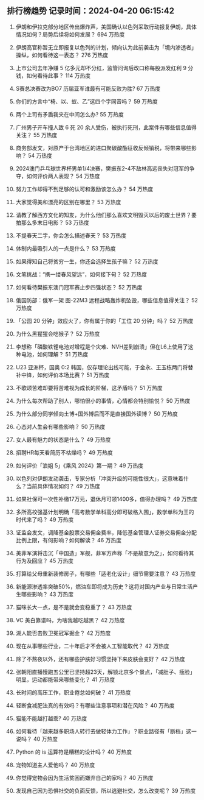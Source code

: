 
## 排行榜趋势 记录时间：2024-04-20 06:15:42
  
  1. 伊朗和伊拉克部分地区传出爆炸声，美国确认以色列采取行动报复伊朗，具体情况如何？局势后续将如何发展？ 694 万热度
    
  2. 伊朗高官称暂无立即报复以色列的计划，倾向认为此前袭击为「境内渗透者」操纵，如何看待这一表态？ 276 万热度
    
  3. 上市公司去年净赚 5 亿多元却不分红，监管问询后改口称每股派发红利 9 分钱，如何看待此事？ 114 万热度
    
  4. S赛总决赛改为BO7 历届亚军谁最有可能反败为胜? 67 万热度
    
  5. 你们的方言中“椅、以、蚁、乙”这四个字同音吗？ 59 万热度
    
  6. 两个上司有矛盾我夹在中间怎么办? 55 万热度
    
  7. 广州男子开车撞人致 6 死 20 余人受伤，被执行死刑，此案件有哪些信息值得关注？ 55 万热度
    
  8. 商务部发文，对原产于台湾地区的进口聚碳酸酯征收反倾销税，将带来哪些影响？ 54 万热度
    
  9. 2024澳门乒乓球世界杯男单1/4决赛，樊振东2-4不敌林高远丧失对冠军的争夺，如何评价两人表现？ 54 万热度
    
  10. 努力工作却得不到足够的认可和激励该怎么办？ 54 万热度
    
  11. 大家觉得美和漂亮的区别在哪里？ 53 万热度
    
  12. 请教了解西方文化的知友，为什么他们那么喜欢文明毁灭以后的废土世界？要拍那么多末日电影？ 53 万热度
    
  13. 不提春天二字，你会怎么描述春天？ 53 万热度
    
  14. 体制内最吸引人的一点是什么？ 53 万热度
    
  15. 如果得知自己将贫穷一生，你还会选择生孩子嘛？ 52 万热度
    
  16. 文笔挑战：“携一缕春风望远”，如何接下句？ 52 万热度
    
  17. 如何看待樊振东澳门冠军赛止步四强状态？ 52 万热度
    
  18. 俄国防部：俄军一架 图-22M3 远程战略轰炸机坠毁，哪些信息值得关注？ 52 万热度
    
  19. 「公园 20 分钟」效应火了，你有属于你的「工位 20 分钟」吗？ 52 万热度
    
  20. 为什么黑猩猩会吃猴子？ 52 万热度
    
  21. 李想称「磷酸铁锂电池对增程是个灾难、NVH差到崩溃」但在L6上使用了这种电池，如何理解？ 51 万热度
    
  22. U23 亚洲杯，国奥 0:2 韩国，仅存理论出线可能，于金永、王玉栋两门将替补中锋，如何评价本场比赛？ 51 万热度
    
  23. 不歌颂苦难却要将苦难视为成长的阶梯，这矛盾吗？ 51 万热度
    
  24. 为什么每次帮助了别人，哪怕很小的事情，心情都会特别愉悦？ 50 万热度
    
  25. 为什么部分同学倾向土博+国外博后而不是直接国外读博？ 50 万热度
    
  26. 心态对人生会有哪些影响？ 50 万热度
    
  27. 女人最有魅力的状态是什么？ 49 万热度
    
  28. 招聘HR每天看简历不枯燥吗？ 49 万热度
    
  29. 如何评价「浪姐 5」《乘风 2024》第一期？ 49 万热度
    
  30. 以色列对伊朗发动袭击，专家分析「冲突升级的可能性很大」，这意味着什么？当前具体情况如何？ 49 万热度
    
  31. 如果社保可一次性补缴17万元，退休月可领1400多，值得办理吗？ 49 万热度
    
  32. 多所高校强基计划明确「高考数学单科高分即可破格入围」，数学单科为王的时代来了吗？ 49 万热度
    
  33. 证监会发文，调降基金股票交易佣金费率，降低基金管理人证券交易佣金分配比例上限，有何影响？如何解读？ 46 万热度
    
  34. 美菲军演将击沉「中国造」军舰，菲军方声称「不是故意为之」，如何看待其行为及回应？ 45 万热度
    
  35. 打算给父母重新装修房子，有哪些「适老化设计」细节需要注意？ 43 万热度
    
  36. 新能源渗透率突破50%，燃油车即将成为历史？这将对国内产业与日常生活产生哪些影响？ 43 万热度
    
  37. 猫咪长大一点，是不是就会变稳重了？ 43 万热度
    
  38. VC 美白靠谱吗，为啥我越吃越黑？ 42 万热度
    
  39. 湖人能否击败卫冕冠军掘金？ 42 万热度
    
  40. 现在从事哪些行业，二十年后才不会被人工智能取代？ 42 万热度
    
  41. 除了不熬夜以外，还有哪些护肤好习惯坚持下来皮肤会变好？ 42 万热度
    
  42. 张朝阳直播慢跑五公里已坚持超23天，解锁北京多个景点，「减肚子、瘦脸」明显，运动都能带来哪些变化？ 41 万热度
    
  43. 长时间的高压工作，职业倦怠如何破？ 41 万热度
    
  44. 轻断食减肥法真的有效吗？有哪些注意事项和潜在风险？ 40 万热度
    
  45. 猫能不能越打越乖? 40 万热度
    
  46. 如何看待「越来越多职场人转行去做轻体力工作」？职业路径有「断档」这一说吗？ 40 万热度
    
  47. Python 的 is 运算符是糟糕的设计吗？ 40 万热度
    
  48. 宠物知道主人爱他吗？ 40 万热度
    
  49. 你觉得宠物会因为生活贫困而嫌弃自己的家吗？ 40 万热度
    
  50. 发现自己因为恐惧社交的负面反馈，所以逃避社交，怎么改变呢？ 39 万热度
    